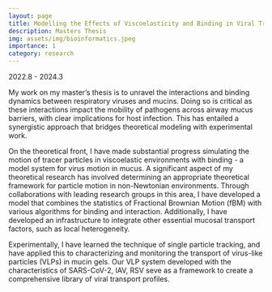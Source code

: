 ```yaml
---
layout: page
title: Modelling the Effects of Viscoelasticity and Binding in Viral Transport Through Mucus 
description: Masters Thesis 
img: assets/img/bioinformatics.jpeg
importance: 1
category: research
---
```

2022.8 - 2024.3

My work on my master’s thesis is to unravel the interactions and binding dynamics between respiratory viruses 
and mucins. Doing so is critical as these interactions impact the mobility of pathogens across airway mucus barriers, with 
clear implications for host infection. This has entailed a synergistic approach that bridges theoretical modeling with 
experimental work.  
  
On the theoretical front, I have made substantial progress simulating the motion of tracer particles in viscoelastic 
environments with binding - a model system for virus motion in mucus. A significant aspect of my theoretical research has 
involved determining an appropriate theoretical framework for particle motion in non-Newtonian environments. Through 
collaborations with leading research groups in this area, I have developed a model that combines the statistics of Fractional
Brownian Motion (fBM) with various algorithms for binding and interaction. Additionally, I have developed an 
infrastructure to integrate other essential mucosal transport factors, such as local heterogeneity.  
  
Experimentally, I have learned the technique of single particle tracking, and have applied this to characterizing and monitoring the transport of virus-like particles (VLPs) in mucin gels. Our VLP system developed with the characteristics of SARS-CoV-2, IAV, RSV seve as a framework to create a comprehensive library of viral transport profiles.
  
 
